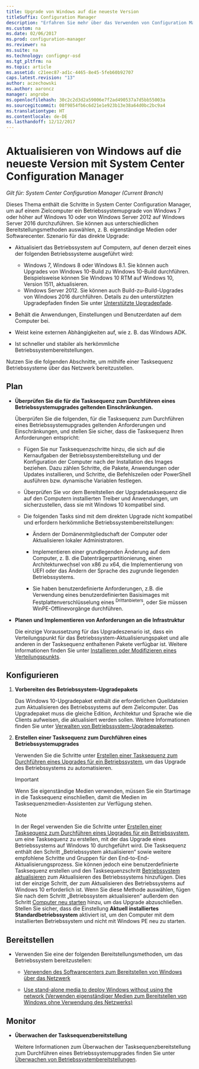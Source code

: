 ```yaml
---
title: Upgrade von Windows auf die neueste Version
titleSuffix: Configuration Manager
description: "Erfahren Sie mehr über das Verwenden von Configuration Manager, um ein Upgrade eines Betriebssystems von Windows 7 oder höher auf Windows 10 durchzuführen."
ms.custom: na
ms.date: 02/06/2017
ms.prod: configuration-manager
ms.reviewer: na
ms.suite: na
ms.technology: configmgr-osd
ms.tgt_pltfrm: na
ms.topic: article
ms.assetid: c21eec87-ad1c-4465-8e45-5feb60b92707
caps.latest.revision: "13"
author: aczechowski
ms.author: aaroncz
manager: angrobe
ms.openlocfilehash: 30c2c2d3d2a59006e7f2ad490537a7d5bb55003a
ms.sourcegitcommit: 08f9854fb6c6d21e1e923b13e38a64d0bc2bc9a4
ms.translationtype: HT
ms.contentlocale: de-DE
ms.lasthandoff: 12/12/2017
---
```

# <a name="upgrade-windows-to-the-latest-version-with-system-center-configuration-manager"></a>Aktualisieren von Windows auf die neueste Version mit System Center Configuration Manager

*Gilt für: System Center Configuration Manager (Current Branch)*

Dieses Thema enthält die Schritte in System Center Configuration Manager, um auf einem Zielcomputer ein Betriebssystemupgrade von Windows 7 oder höher auf Windows 10 oder von Windows Server 2012 auf Windows Server 2016 durchzuführen. Sie können aus unterschiedlichen Bereitstellungsmethoden auswählen, z. B. eigenständige Medien oder Softwarecenter. Szenario für das direkte Upgrade:  

-   Aktualisiert das Betriebssystem auf Computern, auf denen derzeit eines der folgenden Betriebssysteme ausgeführt wird:
    - Windows 7, Windows 8 oder Windows 8.1. Sie können auch Upgrades von Windows 10-Build zu Windows 10-Build durchführen. Beispielsweise können Sie Windows 10 RTM auf Windows 10, Version 1511, aktualisieren.  
    - Windows Server 2012. Sie können auch Build-zu-Build-Upgrades von Windows 2016 durchführen. Details zu den unterstützten Upgradepfaden finden Sie unter [Unterstützte Upgradepfade](https://docs.microsoft.com/windows-server/get-started/supported-upgrade-paths#upgrading-previous-retail-versions-of-windows-server-to-windows-server-2016).    

-   Behält die Anwendungen, Einstellungen und Benutzerdaten auf dem Computer bei.  

-   Weist keine externen Abhängigkeiten auf, wie z. B. das Windows ADK.  

-   Ist schneller und stabiler als herkömmliche Betriebssystembereitstellungen.  

 Nutzen Sie die folgenden Abschnitte, um mithilfe einer Tasksequenz Betriebssysteme über das Netzwerk bereitzustellen.  

##  <a name="BKMK_Plan"></a> Plan  

-   **Überprüfen Sie die für die Tasksequenz zum Durchführen eines Betriebssystemupgrades geltenden Einschränkungen.**  

     Überprüfen Sie die folgenden, für die Tasksequenz zum Durchführen eines Betriebssystemupgrades geltenden Anforderungen und Einschränkungen, und stellen Sie sicher, dass die Tasksequenz Ihren Anforderungen entspricht:  

    -   Fügen Sie nur Tasksequenzschritte hinzu, die sich auf die Kernaufgaben der Betriebssystembereitstellung und der Konfiguration der Computer nach der Installation des Images beziehen. Dazu zählen Schritte, die Pakete, Anwendungen oder Updates installieren, und Schritte, die Befehlszeilen oder PowerShell ausführen bzw. dynamische Variablen festlegen.  

    -   Überprüfen Sie vor dem Bereitstellen der Upgradetasksequenz die auf den Computern installierten Treiber und Anwendungen, um sicherzustellen, dass sie mit Windows 10 kompatibel sind.  

    -   Die folgenden Tasks sind mit dem direkten Upgrade nicht kompatibel und erfordern herkömmliche Betriebssystembereitstellungen:  

        -   Ändern der Domänenmitgliedschaft der Computer oder Aktualisieren lokaler Administratoren.  

        -   Implementieren einer grundlegenden Änderung auf dem Computer, z. B. die Datenträgerpartitionierung, einen Architekturwechsel von x86 zu x64, die Implementierung von UEFI oder das Ändern der Sprache des zugrunde liegenden Betriebssystems.  

        -   Sie haben benutzerdefinierte Anforderungen, z.B. die Verwendung eines benutzerdefinierten Basisimages mit Festplattenverschlüsselung eines <sup>Drittanbieters</sup>, oder Sie müssen WinPE-Offlinevorgänge durchführen.  

-   **Planen und Implementieren von Anforderungen an die Infrastruktur**  

     Die einzige Voraussetzung für das Upgradeszenario ist, dass ein Verteilungspunkt für das Betriebssystem-Aktualisierungspaket und alle anderen in der Tasksequenz enthaltenen Pakete verfügbar ist. Weitere Informationen finden Sie unter [Installieren oder Modifizieren eines Verteilungspunkts](../../core/servers/deploy/configure/install-and-configure-distribution-points.md).

##  <a name="BKMK_Configure"></a> Konfigurieren  

1.  **Vorbereiten des Betriebssystem-Upgradepakets**  

     Das Windows 10-Upgradepaket enthält die erforderlichen Quelldateien zum Aktualisieren des Betriebssystems auf dem Zielcomputer. Das Upgradepaket muss die gleiche Edition, Architektur und Sprache wie die Clients aufweisen, die aktualisiert werden sollen.  Weitere Informationen finden Sie unter [Verwalten von Betriebssystem-Upgradepaketen](../get-started/manage-operating-system-upgrade-packages.md).  

2.  **Erstellen einer Tasksequenz zum Durchführen eines Betriebssystemupgrades**  

     Verwenden Sie die Schritte unter [Erstellen einer Tasksequenz zum Durchführen eines Upgrades für ein Betriebssystem](create-a-task-sequence-to-upgrade-an-operating-system.md), um das Upgrade des Betriebssystems zu automatisieren.  

    > [!IMPORTANT]
    > Wenn Sie eigenständige Medien verwenden, müssen Sie ein Startimage in die Tasksequenz einschließen, damit die Medien im Tasksequenzmedien-Assistenten zur Verfügung stehen.

    > [!NOTE]  
    > In der Regel verwenden Sie die Schritte unter [Erstellen einer Tasksequenz zum Durchführen eines Upgrades für ein Betriebssystem](create-a-task-sequence-to-upgrade-an-operating-system.md), um eine Tasksequenz zu erstellen, mit der das Upgrade eines Betriebssystems auf Windows 10 durchgeführt wird. Die Tasksequenz enthält den Schritt „Betriebssystem aktualisieren“ sowie weitere empfohlene Schritte und Gruppen für den End-to-End-Aktualisierungsprozess. Sie können jedoch eine benutzerdefinierte Tasksequenz erstellen und den Tasksequenzschritt [Betriebssystem aktualisieren](../understand/task-sequence-steps.md#BKMK_UpgradeOS) zum Aktualisieren des Betriebssystems hinzufügen. Dies ist der einzige Schritt, der zum Aktualisieren des Betriebssystems auf Windows 10 erforderlich ist. Wenn Sie diese Methode auswählen, fügen Sie nach dem Schritt „Betriebssystem aktualisieren“ außerdem den Schritt [Computer neu starten](../understand/task-sequence-steps.md#BKMK_RestartComputer) hinzu, um das Upgrade abzuschließen. Stellen Sie sicher, dass die Einstellung **Aktuell installiertes Standardbetriebssystem** aktiviert ist, um den Computer mit dem installierten Betriebssystem und nicht mit Windows PE neu zu starten.  

##  <a name="BKMK_Deploy"></a> Bereitstellen  

-   Verwenden Sie eine der folgenden Bereitstellungsmethoden, um das Betriebssystem bereitzustellen:  

    -   [Verwenden des Softwarecenters zum Bereitstellen von Windows über das Netzwerk](use-software-center-to-deploy-windows-over-the-network.md)  

    -   [Use stand-alone media to deploy Windows without using the network (Verwenden eigenständiger Medien zum Bereitstellen von Windows ohne Verwendung des Netzwerks)](use-stand-alone-media-to-deploy-windows-without-using-the-network.md)  

## <a name="monitor"></a>Monitor  

-   **Überwachen der Tasksequenzbereitstellung**  

     Weitere Informationen zum Überwachen der Tasksequenzbereitstellung zum Durchführen eines Betriebssystemupgrades finden Sie unter [Überwachen von Betriebssystembereitstellungen](monitor-operating-system-deployments.md).  
